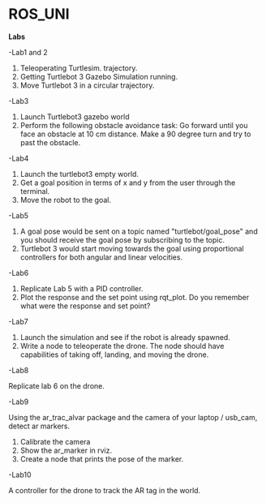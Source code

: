# ROS_UNI
**Labs**

-Lab1 and 2

1. Teleoperating Turtlesim.
trajectory.
3. Getting Turtlebot 3 Gazebo Simulation running.
4. Move Turtlebot 3 in a circular trajectory.

-Lab3

1. Launch Turtlebot3 gazebo world
2. Perform the following obstacle avoidance task:
Go forward until you face an obstacle at 10 cm distance.
Make a 90 degree turn and try to past the obstacle.

-Lab4

1. Launch the turtlebot3 empty world.
2. Get a goal position in terms of x and y from the user through the terminal.
3. Move the robot to the goal.

-Lab5

1. A goal pose would be sent on a topic named "turtlebot/goal_pose" and you should receive the goal pose by subscribing to the topic.
2. Turtlebot 3 would start moving towards the goal using proportional controllers for both angular and linear velocities.

-Lab6

1. Replicate Lab 5 with a PID controller.
2. Plot the response and the set point using rqt_plot. Do you remember what were the response and set point?

-Lab7

1. Launch the simulation and see if the robot is already spawned.
2. Write a node to teleoperate the drone. The node should have capabilities of taking off, landing, and moving the drone.

-Lab8

Replicate lab 6 on the drone.

-Lab9

Using the ar_trac_alvar package and the camera of your laptop / usb_cam, detect ar markers.
1. Calibrate the camera
2. Show the ar_marker in rviz.
3. Create a node that prints the pose of the marker.

-Lab10

A controller for the drone to track the AR tag in the world.
